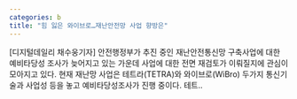 ```yaml
---
categories: b
title: "힘 잃은 와이브로…재난안전망 사업 향방은"
---
```

[디지털데일리 채수웅기자] 안전행정부가 추진 중인 재난안전통신망 구축사업에 대한 예비타당성 조사가 늦어지고 있는 가운데 사업에 대한 전면 재검토가 이뤄질지에 관심이 모아지고 있다. 현재 재난망 사업은 테트라(TETRA)와 와이브로(WiBro) 두가지 통신기술과 사업성 등을 놓고 예비타당성조사가 진행 중이다. 테트..